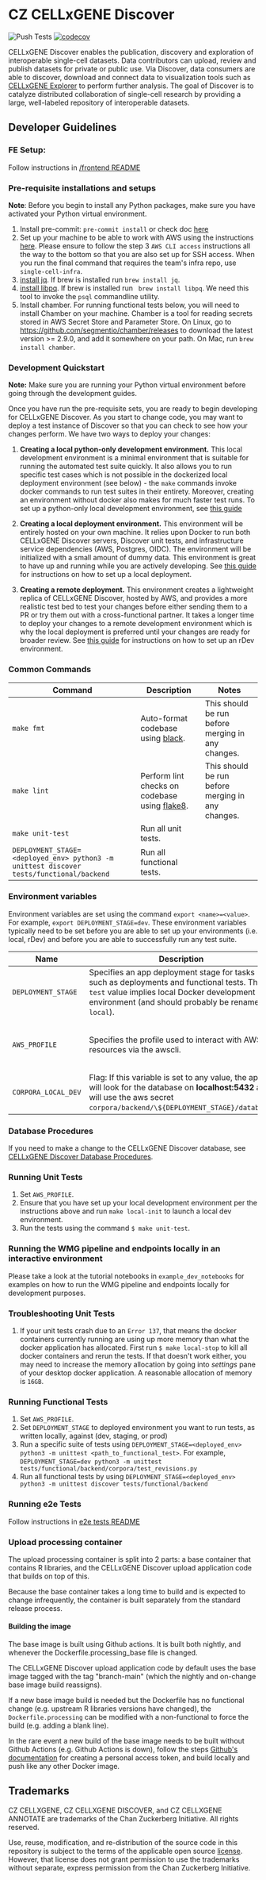 # CZ CELLxGENE Discover

![Push Tests](https://github.com/chanzuckerberg/single-cell-data-portal/workflows/Push%20Tests/badge.svg)
[![codecov](https://codecov.io/gh/chanzuckerberg/single-cell-data-portal/branch/main/graph/badge.svg?token=iIXh8Rw0CH)](https://codecov.io/gh/chanzuckerberg/single-cell-data-portal)

CELLxGENE Discover enables the publication, discovery and exploration of interoperable single-cell datasets. Data contributors can upload, review and publish datasets for private or public use. Via Discover, data consumers are able to discover, download and connect data to visualization tools such as [CELLxGENE Explorer](https://github.com/chanzuckerberg/cellxgene-documentation/blob/main/README.md) to perform further analysis. The goal of Discover is to catalyze distributed collaboration of single-cell research by providing a large, well-labeled repository of interoperable datasets.

## Developer Guidelines

### FE Setup:

Follow instructions in [/frontend README](./frontend/README.md)

### Pre-requisite installations and setups

**Note**: Before you begin to install any Python packages, make sure you have activated your Python virtual environment.

1. Install pre-commit: `pre-commit install` or check doc [here](https://pre-commit.com/)
1. Set up your machine to be able to work with AWS using the instructions [here](https://czi.atlassian.net/wiki/spaces/DC/pages/332892073/Getting+started+with+AWS). Please ensure to follow the step 3 `AWS CLI access` instructions all the way to the bottom so that you are also set up for SSH access. When you run the final command that requires the team's infra repo, use `single-cell-infra`.
1. [install jq](https://stedolan.github.io/jq/download/). If brew is installed run `brew install jq`.
1. [install libpq](https://www.timescale.com/blog/how-to-install-psql-on-mac-ubuntu-debian-windows/). If brew is installed run ` brew install libpq`. We need this
   tool to invoke the `psql` commandline utility.
1. Install chamber. For running functional tests below, you will need to install Chamber on your machine. Chamber is a tool for reading secrets stored in AWS Secret Store and Parameter Store. On Linux, go to https://github.com/segmentio/chamber/releases to download the latest version >= 2.9.0, and add it somewhere on your path. On Mac, run `brew install chamber`.

### Development Quickstart

**Note:** Make sure you are running your Python virtual environment before going through the development guides.

Once you have run the pre-requisite sets, you are ready to begin developing for CELLxGENE Discover. As you start to change code, you may want to deploy a test instance of Discover so that you can check to see how your changes perform. We have two ways to deploy your changes:

1. **Creating a local python-only development environment.** This local development environment is a minimal environment that is suitable for running the automated test suite quickly. It also allows you to run specific test cases which is not possible in the dockerized local deployment environment (see below) - the `make` commands invoke docker commands to run test suites in their entirety. Moreover, creating an environment without docker also makes for much faster test runs. To set up a python-only local development environment, see [this guide](DEV_ENV_WITHOUT_DOCKER.md)

1. **Creating a local deployment environment.** This environment will be entirely hosted on your own machine. It relies upon Docker to run both CELLxGENE Discover servers, Discover unit tests, and infrastructure service dependencies (AWS, Postgres, OIDC). The environment will be initialized with a small amount of dummy data. This environment is great to have up and running while you are actively developing. See [this guide](DEV_ENV.md) for instructions on how to set up a local deployment.

1. **Creating a remote deployment.** This environment creates a lightweight replica of CELLxGENE Discover, hosted by AWS, and provides a more realistic test bed to test your changes before either sending them to a PR or try them out with a cross-functional partner. It takes a longer time to deploy your changes to a remote development environment which is why the local deployment is preferred until your changes are ready for broader review. See [this guide](https://docs.google.com/document/d/1nynGcBS_TA55qlQo9WjINGkcMnE_xIBz7-inmop2bqo/edit#) for instructions on how to set up an rDev environment.

### Common Commands

| Command                                                                                 | Description                                                                          | Notes                                             |
| --------------------------------------------------------------------------------------- | ------------------------------------------------------------------------------------ | ------------------------------------------------- |
| `make fmt`                                                                              | Auto-format codebase using [black](https://pypi.org/project/black/).                 | This should be run before merging in any changes. |
| `make lint`                                                                             | Perform lint checks on codebase using [flake8](https://flake8.pycqa.org/en/latest/). | This should be run before merging in any changes. |
| `make unit-test`                                                                        | Run all unit tests.                                                                  |                                                   |
| `DEPLOYMENT_STAGE=<deployed_env> python3 -m unittest discover tests/functional/backend` | Run all functional tests.                                                            |                                                   |

### Environment variables

Environment variables are set using the command `export <name>=<value>`. For example, `export DEPLOYMENT_STAGE=dev`. These environment variables typically need to be set before you are able to set up your environments (i.e. local, rDev) and before you are able to successfully run any test suite.

| Name                | Description                                                                                                                                                                                   | Values                                |
| ------------------- | --------------------------------------------------------------------------------------------------------------------------------------------------------------------------------------------- | ------------------------------------- |
| `DEPLOYMENT_STAGE`  | Specifies an app deployment stage for tasks such as deployments and functional tests. The `test` value implies local Docker development environment (and should probably be renamed `local`). | `test`, `dev`, `staging`, `prod`      |
| `AWS_PROFILE`       | Specifies the profile used to interact with AWS resources via the awscli.                                                                                                                     | `single-cell-dev`, `single-cell-prod` |
| `CORPORA_LOCAL_DEV` | Flag: If this variable is set to any value, the app will look for the database on **localhost:5432** and will use the aws secret `corpora/backend/\${DEPLOYMENT_STAGE}/database`.             | Any                                   |

### Database Procedures

If you need to make a change to the CELLxGENE Discover database, see [CELLxGENE Discover Database Procedures](backend/database/README.md).

### Running Unit Tests

1. Set `AWS_PROFILE`.
1. Ensure that you have set up your local development environment per the instructions above and run `make local-init` to launch a local dev environment.
1. Run the tests using the command `$ make unit-test`.

### Running the WMG pipeline and endpoints locally in an interactive environment

Please take a look at the tutorial notebooks in `example_dev_notebooks` for examples on how to run the WMG pipeline and endpoints locally for development purposes.

### Troubleshooting Unit Tests

1. If your unit tests crash due to an `Error 137`, that means the docker containers currently running are using up more memory than what the docker application
   has allocated. First run `$ make local-stop` to kill all docker containers and rerun the tests. If that doesn't work either, you may need to increase the
   memory allocation by going into _settings_ pane of your desktop docker application. A reasonable allocation of memory is `16GB`.

### Running Functional Tests

1. Set `AWS_PROFILE`.
2. Set `DEPLOYMENT_STAGE` to deployed environment you want to run tests, as written locally, against (dev, staging, or prod)
3. Run a specific suite of tests using `DEPLOYMENT_STAGE=<deployed_env> python3 -m unittest <path_to_functional_test>`. For example, `DEPLOYMENT_STAGE=dev python3 -m unittest tests/functional/backend/corpora/test_revisions.py`
4. Run all functional tests by using `DEPLOYMENT_STAGE=<deployed_env> python3 -m unittest discover tests/functional/backend`

### Running e2e Tests

Follow instructions in [e2e tests README](frontend/tests/README.md)

### Upload processing container

The upload processing container is split into 2 parts: a base container that contains R libraries, and the CELLxGENE Discover upload application code that builds on top of this.

Because the base container takes a long time to build and is expected to change infrequently, the container is built separately from the standard release process.

#### Building the image

The base image is built using Github actions. It is built both nightly, and whenever the Dockerfile.processing_base file is changed.

The CELLxGENE Discover upload application code by default uses the base image tagged with the tag "branch-main" (which the nightly and on-change base image build reassigns).

If a new base image build is needed but the Dockerfile has no functional change (e.g. upstream R libraries versions have changed), the `Dockerfile.processing` can be modified with a non-functional to force the build (e.g. adding a blank line).

In the rare event a new build of the base image needs to be built without Github Actions (e.g. Github Actions is down), follow the steps [Github's documentation](https://docs.github.com/en/packages/guides/pushing-and-pulling-docker-images) for creating a personal access token, and build locally and push like any other Docker image.

## Trademarks

CZ CELLXGENE, CZ CELLXGENE DISCOVER, and CZ CELLXGENE ANNOTATE are trademarks of the Chan Zuckerberg Initiative. All rights reserved.

Use, reuse, modification, and re-distribution of the source code in this repository is subject to the terms of the applicable open source [license](LICENSE). However, that license does not grant permission to use the trademarks without separate, express permission from the Chan Zuckerberg Initiative.
